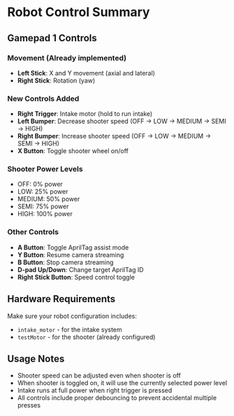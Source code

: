 # Robot Control Summary

## Gamepad 1 Controls

### Movement (Already implemented)
- **Left Stick**: X and Y movement (axial and lateral)
- **Right Stick**: Rotation (yaw)

### New Controls Added
- **Right Trigger**: Intake motor (hold to run intake)
- **Left Bumper**: Decrease shooter speed (OFF → LOW → MEDIUM → SEMI → HIGH)
- **Right Bumper**: Increase shooter speed (OFF → LOW → MEDIUM → SEMI → HIGH)
- **X Button**: Toggle shooter wheel on/off

### Shooter Power Levels
- OFF: 0% power
- LOW: 25% power  
- MEDIUM: 50% power
- SEMI: 75% power
- HIGH: 100% power

### Other Controls
- **A Button**: Toggle AprilTag assist mode
- **Y Button**: Resume camera streaming
- **B Button**: Stop camera streaming
- **D-pad Up/Down**: Change target AprilTag ID
- **Right Stick Button**: Speed control toggle

## Hardware Requirements
Make sure your robot configuration includes:
- `intake_motor` - for the intake system
- `testMotor` - for the shooter (already configured)

## Usage Notes
- Shooter speed can be adjusted even when shooter is off
- When shooter is toggled on, it will use the currently selected power level
- Intake runs at full power when right trigger is pressed
- All controls include proper debouncing to prevent accidental multiple presses